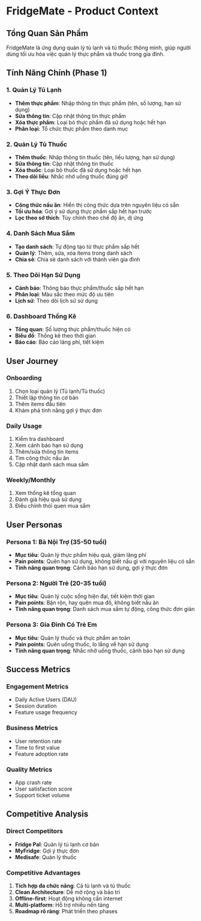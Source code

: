 # FridgeMate - Product Context

## Tổng Quan Sản Phẩm

FridgeMate là ứng dụng quản lý tủ lạnh và tủ thuốc thông minh, giúp người dùng tối ưu hóa việc quản lý thực phẩm và thuốc trong gia đình.

## Tính Năng Chính (Phase 1)

### 1. Quản Lý Tủ Lạnh
- **Thêm thực phẩm**: Nhập thông tin thực phẩm (tên, số lượng, hạn sử dụng)
- **Sửa thông tin**: Cập nhật thông tin thực phẩm
- **Xóa thực phẩm**: Loại bỏ thực phẩm đã sử dụng hoặc hết hạn
- **Phân loại**: Tổ chức thực phẩm theo danh mục

### 2. Quản Lý Tủ Thuốc
- **Thêm thuốc**: Nhập thông tin thuốc (tên, liều lượng, hạn sử dụng)
- **Sửa thông tin**: Cập nhật thông tin thuốc
- **Xóa thuốc**: Loại bỏ thuốc đã sử dụng hoặc hết hạn
- **Theo dõi liều**: Nhắc nhở uống thuốc đúng giờ

### 3. Gợi Ý Thực Đơn
- **Công thức nấu ăn**: Hiển thị công thức dựa trên nguyên liệu có sẵn
- **Tối ưu hóa**: Gợi ý sử dụng thực phẩm sắp hết hạn trước
- **Lọc theo sở thích**: Tùy chỉnh theo chế độ ăn, dị ứng

### 4. Danh Sách Mua Sắm
- **Tạo danh sách**: Tự động tạo từ thực phẩm sắp hết
- **Quản lý**: Thêm, sửa, xóa items trong danh sách
- **Chia sẻ**: Chia sẻ danh sách với thành viên gia đình

### 5. Theo Dõi Hạn Sử Dụng
- **Cảnh báo**: Thông báo thực phẩm/thuốc sắp hết hạn
- **Phân loại**: Màu sắc theo mức độ ưu tiên
- **Lịch sử**: Theo dõi lịch sử sử dụng

### 6. Dashboard Thống Kê
- **Tổng quan**: Số lượng thực phẩm/thuốc hiện có
- **Biểu đồ**: Thống kê theo thời gian
- **Báo cáo**: Báo cáo lãng phí, tiết kiệm

## User Journey

### Onboarding
1. Chọn loại quản lý (Tủ lạnh/Tủ thuốc)
2. Thiết lập thông tin cơ bản
3. Thêm items đầu tiên
4. Khám phá tính năng gợi ý thực đơn

### Daily Usage
1. Kiểm tra dashboard
2. Xem cảnh báo hạn sử dụng
3. Thêm/sửa thông tin items
4. Tìm công thức nấu ăn
5. Cập nhật danh sách mua sắm

### Weekly/Monthly
1. Xem thống kê tổng quan
2. Đánh giá hiệu quả sử dụng
3. Điều chỉnh thói quen mua sắm

## User Personas

### Persona 1: Bà Nội Trợ (35-50 tuổi)
- **Mục tiêu**: Quản lý thực phẩm hiệu quả, giảm lãng phí
- **Pain points**: Quên hạn sử dụng, không biết nấu gì với nguyên liệu có sẵn
- **Tính năng quan trọng**: Cảnh báo hạn sử dụng, gợi ý thực đơn

### Persona 2: Người Trẻ (20-35 tuổi)
- **Mục tiêu**: Quản lý cuộc sống hiện đại, tiết kiệm thời gian
- **Pain points**: Bận rộn, hay quên mua đồ, không biết nấu ăn
- **Tính năng quan trọng**: Danh sách mua sắm tự động, công thức đơn giản

### Persona 3: Gia Đình Có Trẻ Em
- **Mục tiêu**: Quản lý thuốc và thực phẩm an toàn
- **Pain points**: Quên uống thuốc, lo lắng về hạn sử dụng
- **Tính năng quan trọng**: Nhắc nhở uống thuốc, cảnh báo hạn sử dụng

## Success Metrics

### Engagement Metrics
- Daily Active Users (DAU)
- Session duration
- Feature usage frequency

### Business Metrics
- User retention rate
- Time to first value
- Feature adoption rate

### Quality Metrics
- App crash rate
- User satisfaction score
- Support ticket volume

## Competitive Analysis

### Direct Competitors
- **Fridge Pal**: Quản lý tủ lạnh cơ bản
- **MyFridge**: Gợi ý thực đơn
- **Medisafe**: Quản lý thuốc

### Competitive Advantages
1. **Tích hợp đa chức năng**: Cả tủ lạnh và tủ thuốc
2. **Clean Architecture**: Dễ mở rộng và bảo trì
3. **Offline-first**: Hoạt động không cần internet
4. **Multi-platform**: Hỗ trợ nhiều nền tảng
5. **Roadmap rõ ràng**: Phát triển theo phases
